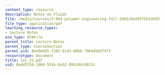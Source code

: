 ```yaml
---
content_type: resource
description: Notes on fluids
file: /media/courses/3-064-polymer-engineering-fall-2003/8edd5f561db9551b0a5209b1ddc9812c_lec_31.pdf
file_type: application/pdf
learning_resource_types:
- Lecture Notes
ocw_type: OCWFile
parent_title: Lecture Notes
parent_type: CourseSection
parent_uid: 8ee0e665-f202-6c43-88b6-7964d5837473
resourcetype: Document
title: lec_31.pdf
uid: 8edd5f56-1db9-551b-0a52-09b1ddc9812c
---
```

